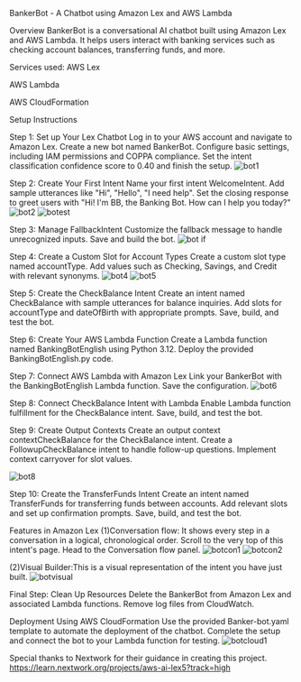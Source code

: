 BankerBot - A Chatbot using Amazon Lex and AWS Lambda

Overview
BankerBot is a conversational AI chatbot built using Amazon Lex and AWS Lambda. It helps users interact with banking services such as checking account balances, transferring funds, and more.

Services used:
AWS Lex

AWS Lambda

AWS CloudFormation

Setup Instructions

Step 1: Set up Your Lex Chatbot
Log in to your AWS account and navigate to Amazon Lex.
Create a new bot named BankerBot.
Configure basic settings, including IAM permissions and COPPA compliance.
Set the intent classification confidence score to 0.40 and finish the setup.
![bot1](https://github.com/user-attachments/assets/be36ac71-2096-4414-9798-1ae3f53c4f43)

Step 2: Create Your First Intent
Name your first intent WelcomeIntent.
Add sample utterances like "Hi", "Hello", "I need help".
Set the closing response to greet users with "Hi! I'm BB, the Banking Bot. How can I help you today?"
![bot2](https://github.com/user-attachments/assets/d920fa81-4342-47ee-bbe4-bd4f42cf8830)
![botest](https://github.com/user-attachments/assets/41303cca-901c-4f5f-adad-760fe2fcc568)

Step 3: Manage FallbackIntent
Customize the fallback message to handle unrecognized inputs.
Save and build the bot.
![bot if](https://github.com/user-attachments/assets/2dcd8f32-6838-415f-978e-32779a6d7e6b)

Step 4: Create a Custom Slot for Account Types
Create a custom slot type named accountType.
Add values such as Checking, Savings, and Credit with relevant synonyms.
![bot4](https://github.com/user-attachments/assets/106c7fb3-2d76-430e-a4b0-2af5c02ddfa2)
![bot5](https://github.com/user-attachments/assets/2ecfcab1-3192-4cda-aedf-a7af32b41d41)


Step 5: Create the CheckBalance Intent
Create an intent named CheckBalance with sample utterances for balance inquiries.
Add slots for accountType and dateOfBirth with appropriate prompts.
Save, build, and test the bot.

Step 6: Create Your AWS Lambda Function
Create a Lambda function named BankingBotEnglish using Python 3.12.
Deploy the provided BankingBotEnglish.py code.

Step 7: Connect AWS Lambda with Amazon Lex
Link your BankerBot with the BankingBotEnglish Lambda function.
Save the configuration.
![bot6](https://github.com/user-attachments/assets/9c2d2293-a99c-4f5a-8cf5-56bd9d716cd0)

Step 8: Connect CheckBalance Intent with Lambda
Enable Lambda function fulfillment for the CheckBalance intent.
Save, build, and test the bot.

Step 9: Create Output Contexts
Create an output context contextCheckBalance for the CheckBalance intent.
Create a FollowupCheckBalance intent to handle follow-up questions.
Implement context carryover for slot values.

![bot8](https://github.com/user-attachments/assets/c0b44105-59d3-41c2-8f0e-6a714e053fed)

Step 10: Create the TransferFunds Intent
Create an intent named TransferFunds for transferring funds between accounts.
Add relevant slots and set up confirmation prompts.
Save, build, and test the bot.

Features in Amazon Lex
(1)Conversation flow: It shows every step in a conversation in a logical, chronological order.
  Scroll to the very top of this intent's page.
  Head to the Conversation flow panel.
![botcon1](https://github.com/user-attachments/assets/b89e4df7-773b-46f7-8067-5dac84229ce2)
![botcon2](https://github.com/user-attachments/assets/993a2d7d-235b-414c-91c5-c1f2489df636)

(2)Visual Builder:This is a visual representation of the intent you have just built.
![botvisual](https://github.com/user-attachments/assets/d96d12b7-4e83-4630-902c-052e0830cacf)

Final Step: Clean Up Resources
Delete the BankerBot from Amazon Lex and associated Lambda functions.
Remove log files from CloudWatch.

Deployment Using AWS CloudFormation
Use the provided Banker-bot.yaml template to automate the deployment of the chatbot.
Complete the setup and connect the bot to your Lambda function for testing.
![botcloud1](https://github.com/user-attachments/assets/e8e8a0bd-e71d-4b42-9ce2-57cd9e5764a3)

Special thanks to Nextwork for their guidance in creating this project.
https://learn.nextwork.org/projects/aws-ai-lex5?track=high
